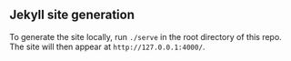 ## Jekyll site generation


To generate the site locally, run `./serve` in the root directory of this repo. The site will then appear at `http://127.0.0.1:4000/`.
